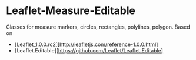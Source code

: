# Leaflet-Measure-Editable
Classes for measure markers, circles, rectangles, polylines, polygon.
Based on
* [Leaflet_1.0.0.rc2][http://leafletjs.com/reference-1.0.0.html]
* [Leaflet.Editable][https://github.com/Leaflet/Leaflet.Editable]
